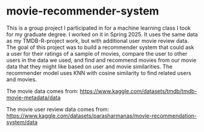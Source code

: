 # movie-recommender-system
This is a group project I participated in for a machine learning class I took for my graduate degree.
I worked on it in Spring 2025.
It uses the same data as my TMDB-R-project work, but with additional user movie review data.
The goal of this project was to build a recommender system that could ask a user for their ratings of a sample of movies, compare the user to other users in the data we used, and find and recommend movies from our movie data that they might like based on user and movie similarities.
The recommender model uses KNN with cosine similarity to find related users and movies.

The movie data comes from: https://www.kaggle.com/datasets/tmdb/tmdb-movie-metadata/data

The movie user review data comes from: https://www.kaggle.com/datasets/parasharmanas/movie-recommendation-system/data
